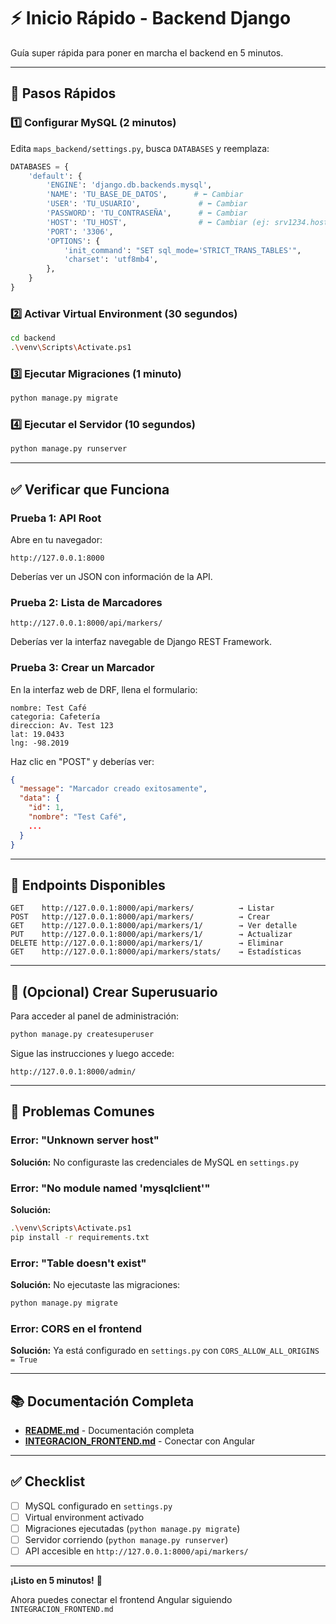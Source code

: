 # ⚡ Inicio Rápido - Backend Django

Guía super rápida para poner en marcha el backend en 5 minutos.

---

## 🚀 Pasos Rápidos

### 1️⃣ Configurar MySQL (2 minutos)

Edita `maps_backend/settings.py`, busca `DATABASES` y reemplaza:

```python
DATABASES = {
    'default': {
        'ENGINE': 'django.db.backends.mysql',
        'NAME': 'TU_BASE_DE_DATOS',      # ⬅️ Cambiar
        'USER': 'TU_USUARIO',             # ⬅️ Cambiar
        'PASSWORD': 'TU_CONTRASEÑA',      # ⬅️ Cambiar
        'HOST': 'TU_HOST',                # ⬅️ Cambiar (ej: srv1234.hostinger.com)
        'PORT': '3306',
        'OPTIONS': {
            'init_command': "SET sql_mode='STRICT_TRANS_TABLES'",
            'charset': 'utf8mb4',
        },
    }
}
```

### 2️⃣ Activar Virtual Environment (30 segundos)

```bash
cd backend
.\venv\Scripts\Activate.ps1
```

### 3️⃣ Ejecutar Migraciones (1 minuto)

```bash
python manage.py migrate
```

### 4️⃣ Ejecutar el Servidor (10 segundos)

```bash
python manage.py runserver
```

---

## ✅ Verificar que Funciona

### Prueba 1: API Root

Abre en tu navegador:
```
http://127.0.0.1:8000
```

Deberías ver un JSON con información de la API.

### Prueba 2: Lista de Marcadores

```
http://127.0.0.1:8000/api/markers/
```

Deberías ver la interfaz navegable de Django REST Framework.

### Prueba 3: Crear un Marcador

En la interfaz web de DRF, llena el formulario:

```
nombre: Test Café
categoria: Cafetería
direccion: Av. Test 123
lat: 19.0433
lng: -98.2019
```

Haz clic en "POST" y deberías ver:

```json
{
  "message": "Marcador creado exitosamente",
  "data": {
    "id": 1,
    "nombre": "Test Café",
    ...
  }
}
```

---

## 🎯 Endpoints Disponibles

```
GET    http://127.0.0.1:8000/api/markers/          → Listar
POST   http://127.0.0.1:8000/api/markers/          → Crear
GET    http://127.0.0.1:8000/api/markers/1/        → Ver detalle
PUT    http://127.0.0.1:8000/api/markers/1/        → Actualizar
DELETE http://127.0.0.1:8000/api/markers/1/        → Eliminar
GET    http://127.0.0.1:8000/api/markers/stats/    → Estadísticas
```

---

## 🔧 (Opcional) Crear Superusuario

Para acceder al panel de administración:

```bash
python manage.py createsuperuser
```

Sigue las instrucciones y luego accede:

```
http://127.0.0.1:8000/admin/
```

---

## 🐛 Problemas Comunes

### Error: "Unknown server host"

**Solución:** No configuraste las credenciales de MySQL en `settings.py`

### Error: "No module named 'mysqlclient'"

**Solución:**
```bash
.\venv\Scripts\Activate.ps1
pip install -r requirements.txt
```

### Error: "Table doesn't exist"

**Solución:** No ejecutaste las migraciones:
```bash
python manage.py migrate
```

### Error: CORS en el frontend

**Solución:** Ya está configurado en `settings.py` con `CORS_ALLOW_ALL_ORIGINS = True`

---

## 📚 Documentación Completa

- **[README.md](./README.md)** - Documentación completa
- **[INTEGRACION_FRONTEND.md](./INTEGRACION_FRONTEND.md)** - Conectar con Angular

---

## ✅ Checklist

- [ ] MySQL configurado en `settings.py`
- [ ] Virtual environment activado
- [ ] Migraciones ejecutadas (`python manage.py migrate`)
- [ ] Servidor corriendo (`python manage.py runserver`)
- [ ] API accesible en `http://127.0.0.1:8000/api/markers/`

---

**¡Listo en 5 minutos!** 🎉

Ahora puedes conectar el frontend Angular siguiendo `INTEGRACION_FRONTEND.md`

